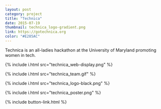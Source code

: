 ```yaml
---
layout: post
category: project
title: "Technica"
date: 2015-07-19
thumbnail: technica_logo-gradient.png
link: https://gotechnica.org
color: "#E285AC"
---
```


Technica is an all-ladies hackathon at the University of Maryland promoting women in tech.

{% include i.html src="technica_web-display.png" %}

{% include i.html src="technica_team.gif" %}

{% include i.html src="technica_logo-black.png" %}

{% include i.html src="technica_poster.png" %}

{% include button-link.html %}
